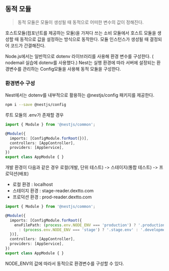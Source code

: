 ## 동적 모듈
> 동적 모듈은 모듈이 생성될 때 동적으로 어떠한 변수의 값이 정해진다.

호스트모듈(컴포넌트를 제공하는 모듈)을 가져다 쓰는 소비 모듈에서 호스트 모듈을 생성할 때 동적으로 값을 설정하는 방식으로 동작한다.
모듈 인스턴스가 생성될 때 결정되어 코드가 간결해진다.

Node.js에서는 일반적으로 dotenv 라이브러리를 사용해 환경 변수를 구성한다. ( nodemail 실습에 dotenv를 사용했다.)
Nest는 실행 환경에 따라 서버에 설정되는 환경변수를 관리하는 Config모듈을 사용해 동적 모듈을 구성한다. 

### 환경변수 구성

Nest에서는 dotenv를 내부적으로 활용하는 @nestjs/config 패키지를 제공한다.
```bash
npm i --save @nestjs/config
```
루트 모듈의 .env가 존재할 경우
```ts
import { Module } from '@nestjs/common';

@Module({
  imports: [ConfigModule.forRoot(})],
  controllers: [AppController],
  providers: [AppService],
})
export class AppModule { }
```

개발 환경이 다음과 같은 경우
로컬(개발, 단위 테스트) -> 스테이지(통합 테스트) -> 프로덕션(배포)
- 로컬 환경 : localhost
- 스테이지 환경 : stage-reader.dextto.com
- 프로덕션 환경 : prod-reader.dextto.com

```ts
import { Module } from '@nestjs/common';

@Module({
  imports: [ConfigModule.forRoot({
    envFilePath: (process.env.NODE_ENV === 'production') ? '.production.env'
      : (process.env.NODE_ENV === 'stage') ? '.stage.env' : '.development.env'
  })],
  controllers: [AppController],
  providers: [AppService],
})
export class AppModule { }
```
NODE_ENV의 값에 따라서 동적으로 환경변수를 구성할 수 있다.
